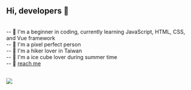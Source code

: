 <h2> Hi, developers 👋 </h2>
<br>
-- 🐤 I'm a beginner in coding, currently learning JavaScript, HTML, CSS, and Vue framework <br>
-- 🧐 I'm a pixel perfect person <br>
-- 💚 I'm a hiker lover in Taiwan <br>
-- 🧊 I'm a ice cube lover during summer time <br>
-- 📮 <a href="mailto:bun.coding@gmail.com">reach me</a> <br>
<br>

![](https://komarev.com/ghpvc/?username=thisIsBun&color=ccb494)
